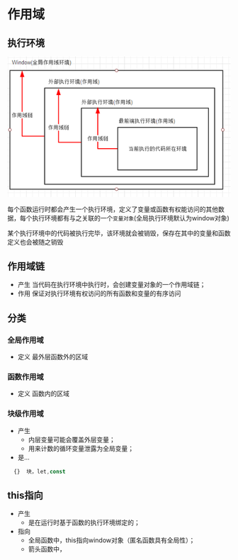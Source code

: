作用域
===

执行环境
---
![执行环境](./img/scope.png)

每个函数运行时都会产生一个执行环境，定义了变量或函数有权能访问的其他数据，每个执行环境都有与之关联的一个`变量对象`(全局执行环境默认为window对象)

某个执行环境中的代码被执行完毕，该环境就会被销毁，保存在其中的变量和函数定义也会被随之销毁

作用域链
---
* 产生
  当代码在执行环境中执行时，会创建变量对象的一个作用域链；
* 作用
  保证对执行环境有权访问的所有函数和变量的有序访问

分类
----
### 全局作用域
* 定义
  最外层函数外的区域

### 函数作用域
* 定义
  函数内的区域

### 块级作用域
* 产生
  * 内层变量可能会覆盖外层变量；
  * 用来计数的循环变量泄露为全局变量；
* 是...
```js
  {}  块，let,const
```
this指向
---
* 产生
  * 是在运行时基于函数的执行环境绑定的；
* 指向
  * 全局函数中，this指向window对象（匿名函数具有全局性）；
  * 箭头函数中，
